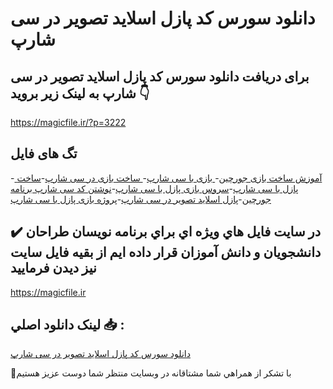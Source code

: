 # دانلود سورس کد پازل اسلاید تصویر در سی شارپ

## برای دریافت دانلود سورس کد پازل اسلاید تصویر در سی شارپ به لینک زیر بروید 👇

https://magicfile.ir/?p=3222

## تگ های فایل

-[ آموزش ساخت بازی جورچین](https://magicfile.ir/product/%d8%b3%d9%88%d8%b1%d8%b3-%d9%88-%da%a9%d8%af%d9%be%d8%a7%d8%b2%d9%84-%d8%a7%d8%b3%d9%84%d8%a7%db%8c%d8%af-%d8%aa%d8%b5%d9%88%db%8c%d8%b1-%d8%af%d8%b1-%d8%b3%db%8c-%d8%b4%d8%a7%d8%b1%d9%be/)-[ بازی با سی شارپ](https://magicfile.ir/product/%d8%b3%d9%88%d8%b1%d8%b3-%d9%88-%da%a9%d8%af%d9%be%d8%a7%d8%b2%d9%84-%d8%a7%d8%b3%d9%84%d8%a7%db%8c%d8%af-%d8%aa%d8%b5%d9%88%db%8c%d8%b1-%d8%af%d8%b1-%d8%b3%db%8c-%d8%b4%d8%a7%d8%b1%d9%be/)-[ ساخت بازی در سی شارپ](https://magicfile.ir/product/%d8%b3%d9%88%d8%b1%d8%b3-%d9%88-%da%a9%d8%af%d9%be%d8%a7%d8%b2%d9%84-%d8%a7%d8%b3%d9%84%d8%a7%db%8c%d8%af-%d8%aa%d8%b5%d9%88%db%8c%d8%b1-%d8%af%d8%b1-%d8%b3%db%8c-%d8%b4%d8%a7%d8%b1%d9%be/)-[ساخت پازل با سی شارپ](https://magicfile.ir/product/%d8%b3%d9%88%d8%b1%d8%b3-%d9%88-%da%a9%d8%af%d9%be%d8%a7%d8%b2%d9%84-%d8%a7%d8%b3%d9%84%d8%a7%db%8c%d8%af-%d8%aa%d8%b5%d9%88%db%8c%d8%b1-%d8%af%d8%b1-%d8%b3%db%8c-%d8%b4%d8%a7%d8%b1%d9%be/)-[سروس بازی پازل با سی شارپ](https://magicfile.ir/product/%d8%b3%d9%88%d8%b1%d8%b3-%d9%88-%da%a9%d8%af%d9%be%d8%a7%d8%b2%d9%84-%d8%a7%d8%b3%d9%84%d8%a7%db%8c%d8%af-%d8%aa%d8%b5%d9%88%db%8c%d8%b1-%d8%af%d8%b1-%d8%b3%db%8c-%d8%b4%d8%a7%d8%b1%d9%be/)-[نوشتن کد سی شارپ برنامه جورچین](https://magicfile.ir/product/%d8%b3%d9%88%d8%b1%d8%b3-%d9%88-%da%a9%d8%af%d9%be%d8%a7%d8%b2%d9%84-%d8%a7%d8%b3%d9%84%d8%a7%db%8c%d8%af-%d8%aa%d8%b5%d9%88%db%8c%d8%b1-%d8%af%d8%b1-%d8%b3%db%8c-%d8%b4%d8%a7%d8%b1%d9%be/)-[پازل اسلاید تصویر در سی شارپ](https://magicfile.ir/product/%d8%b3%d9%88%d8%b1%d8%b3-%d9%88-%da%a9%d8%af%d9%be%d8%a7%d8%b2%d9%84-%d8%a7%d8%b3%d9%84%d8%a7%db%8c%d8%af-%d8%aa%d8%b5%d9%88%db%8c%d8%b1-%d8%af%d8%b1-%d8%b3%db%8c-%d8%b4%d8%a7%d8%b1%d9%be/)-[پروژه بازی پازل با سی شارپ](https://magicfile.ir/product/%d8%b3%d9%88%d8%b1%d8%b3-%d9%88-%da%a9%d8%af%d9%be%d8%a7%d8%b2%d9%84-%d8%a7%d8%b3%d9%84%d8%a7%db%8c%d8%af-%d8%aa%d8%b5%d9%88%db%8c%d8%b1-%d8%af%d8%b1-%d8%b3%db%8c-%d8%b4%d8%a7%d8%b1%d9%be/)

## ✔️ در سايت فايل هاي ويژه اي براي برنامه نويسان طراحان دانشجويان و دانش آموزان قرار داده ايم از بقيه فايل سايت نيز ديدن فرماييد

https://magicfile.ir


## لينک دانلود اصلي 📥 :

[دانلود سورس کد پازل اسلاید تصویر در سی شارپ](https://magicfile.ir/product/%d8%b3%d9%88%d8%b1%d8%b3-%d9%88-%da%a9%d8%af%d9%be%d8%a7%d8%b2%d9%84-%d8%a7%d8%b3%d9%84%d8%a7%db%8c%d8%af-%d8%aa%d8%b5%d9%88%db%8c%d8%b1-%d8%af%d8%b1-%d8%b3%db%8c-%d8%b4%d8%a7%d8%b1%d9%be/) 


🙏با تشکر از همراهي شما مشتاقانه در وبسایت منتظر شما دوست عزیز هستیم

